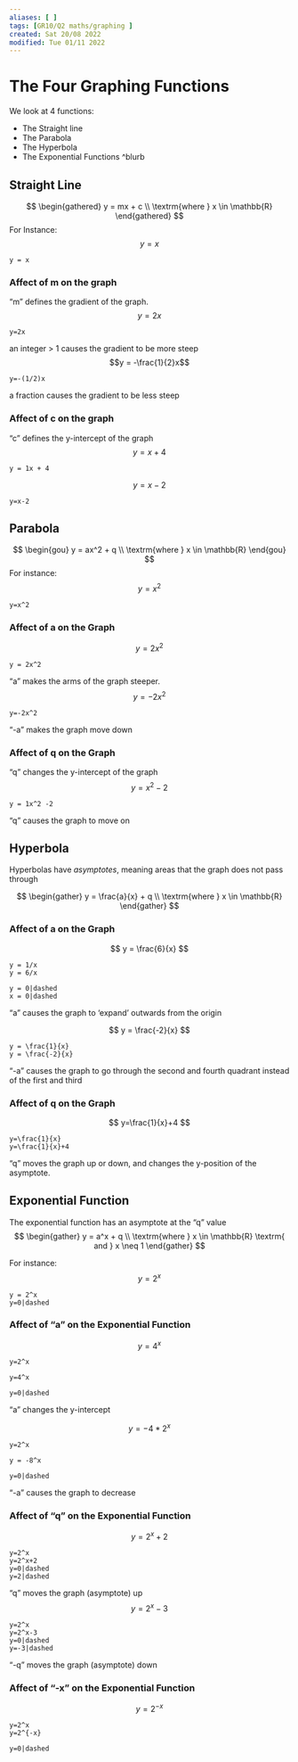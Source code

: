 ```yaml
---
aliases: [ ]
tags: [GR10/Q2 maths/graphing ]
created: Sat 20/08 2022
modified: Tue 01/11 2022
---
```

# The Four Graphing Functions
We look at 4 functions:
- The Straight line  
- The Parabola 
- The Hyperbola 
- The Exponential Functions  ^blurb

## Straight Line
$$
\begin{gathered} 
y = mx + c \\
\textrm{where } x \in \mathbb{R}
\end{gathered}
$$
For Instance:
$$y = x$$
```desmos-graph
y = x
```

### Affect of m on the graph
“m” defines the gradient of the graph. 
$$y=2x$$
```desmos-graph
y=2x
```
an integer > 1 causes the gradient to be more steep
$$y = -\frac{1}{2}x$$
```desmos-graph
y=-(1/2)x
```
a fraction causes the gradient to be less steep

### Affect of c on the graph
“c” defines the y-intercept of the graph
$$y=x+4$$
```desmos-graph
y = 1x + 4
```
$$y=x-2$$
```desmos-graph
y=x-2
```

## Parabola
$$
\begin{gou}
y = ax^2 + q \\
\textrm{where } x \in \mathbb{R}
\end{gou}
$$
For instance:
$$
y=x^2
$$
```desmos-graph
y=x^2
```

### Affect of a on the Graph
$$y = 2x^2$$
```desmos-graph
y = 2x^2
```
“a” makes the arms of the graph steeper. 
$$y=-2x^2$$
```desmos-graph
y=-2x^2
```
“-a” makes the graph move down 

### Affect of q on the Graph
“q” changes the y-intercept of the graph
$$y = x^2 -2$$
```desmos-graph
y = 1x^2 -2
```
“q” causes the graph to move on

## Hyperbola
Hyperbolas have *asymptotes*, meaning areas that the graph does not pass through

$$
\begin{gather}
y = \frac{a}{x} + q \\
\textrm{where } x \in \mathbb{R}
\end{gather}
$$

### Affect of a on the Graph
$$
y = \frac{6}{x}
$$ 
```desmos-graph
y = 1/x
y = 6/x

y = 0|dashed
x = 0|dashed
```
“a” causes the graph to ‘expand’ outwards from the origin

$$
y = \frac{-2}{x}
$$
```desmos-graph
y = \frac{1}{x}
y = \frac{-2}{x}
```
“-a” causes the graph to go through the second and fourth quadrant instead of the first and third

### Affect of q on the Graph
$$
y=\frac{1}{x}+4
$$
```desmos-graph
y=\frac{1}{x}
y=\frac{1}{x}+4

```
“q” moves the graph up or down, and changes the y-position of the asymptote.

## Exponential Function
The exponential function has an asymptote at the “q” value
$$
\begin{gather}
y = a^x + q \\
\textrm{where } x \in \mathbb{R} \textrm{ and } x \neq 1
\end{gather}
$$

For instance:
$$
y=2^x
$$
```desmos-graph
y = 2^x
y=0|dashed
```

### Affect of “a” on the Exponential Function
$$
y=4^x
$$
```desmos-graph
y=2^x

y=4^x

y=0|dashed
```
“a” changes the y-intercept

$$
y = -4*2^x
$$
```desmos-graph
y=2^x

y = -8^x

y=0|dashed
```
“-a” causes the graph to decrease 

### Affect of “q” on the Exponential Function
$$ y=2^x+2 $$
```desmos-graph
y=2^x
y=2^x+2
y=0|dashed
y=2|dashed
```
“q” moves the graph (asymptote) up
$$ y=2^x-3 $$
```desmos-graph
y=2^x
y=2^x-3
y=0|dashed
y=-3|dashed
```
“-q” moves the graph (asymptote) down

### Affect of “-x” on the Exponential Function
$$ y=2^{-x}$$
```desmos-graph
y=2^x
y=2^{-x}

y=0|dashed
```